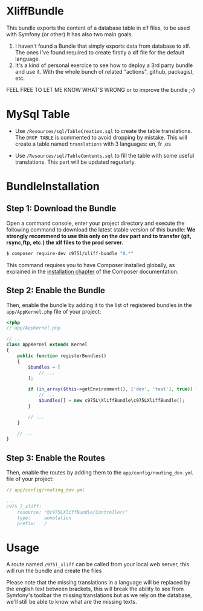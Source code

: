 # XliffBundle
This bundle exports the content of a database table in xlf files, to be used with Symfony (or other)
It has also two main goals.
1) I haven't found a Bundle that simply exports data from database to xlf.
The ones I've found required to create firstly a xlf file for the default language.
2) It's a kind of personal exercice to see how to deploy a 3rd party bundle and use it.
With the whole bunch of related "actions", github, packagist, etc.

FEEL FREE TO LET ME KNOW WHAT'S WRONG or to improve the bundle ;-)


MySql Table
===========

- Use `/Resources/sql/TableCreation.sql` to create the table translations.
The `DROP TABLE` is commented to avoid dropping by mistake.
This will create a table named `translations` with 3 languages: en, fr ,es

- Use `/Resources/sql/TableContents.sql` to fill the table with some useful translations.
This part will be updated regurlarly.



BundleInstallation
==================

Step 1: Download the Bundle
---------------------------

Open a command console, enter your project directory and execute the
following command to download the latest stable version of this bundle:
**We strongly recommend to use this only on the dev part and to transfer (git, rsync,ftp, etc.) the xlf files to the prod server.**

```bash
$ composer require-dev c975l/xliff-bundle "0.*"
```

This command requires you to have Composer installed globally, as explained
in the [installation chapter](https://getcomposer.org/doc/00-intro.md)
of the Composer documentation.

Step 2: Enable the Bundle
-------------------------

Then, enable the bundle by adding it to the list of registered bundles
in the `app/AppKernel.php` file of your project:

```php
<?php
// app/AppKernel.php

// ...
class AppKernel extends Kernel
{
    public function registerBundles()
    {
        $bundles = [
            // ...
        ];

        if (in_array($this->getEnvironment(), ['dev', 'test'], true)) {
            // ...
            $bundles[] = new c975L\XliffBundle\c975LXliffBundle();
        }

        // ...
    }

    // ...
}
```

Step 3: Enable the Routes
-------------------------

Then, enable the routes by adding them to the `app/config/routing_dev.yml` file of your project:

```yml
// app/config/routing_dev.yml

...
c975_l_xliff:
    resource: "@c975LXliffBundle/Controller/"
    type:     annotation
    prefix:   /
```


Usage
=====

A route named `/975l_xliff` can be called from your local web server, this will run the bundle and create the files

Please note that the missing translations in a language will be replaced by the english text between brackets,
this will break the ability to see from Symfony's toolbar the missing translations but as we rely on the database,
we'll still be able to know what are the missing texts.